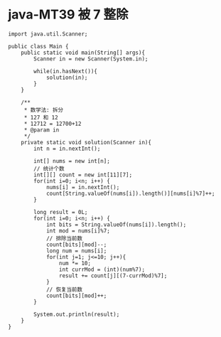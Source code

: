 # java-MT39 被 7 整除


    import java.util.Scanner;
    
    public class Main {
        public static void main(String[] args){
            Scanner in = new Scanner(System.in);
    
            while(in.hasNext()){
                solution(in);
            }
        }
    
        /**
         * 数学法: 拆分
         * 127 和 12
         * 12712 = 12700+12
         * @param in
         */
        private static void solution(Scanner in){
            int n = in.nextInt();
    
            int[] nums = new int[n];
            // 统计个数
            int[][] count = new int[11][7];
            for(int i=0; i<n; i++) {
                nums[i] = in.nextInt();
                count[String.valueOf(nums[i]).length()][nums[i]%7]++;
            }
    
            long result = 0L;
            for(int i=0; i<n; i++) {
                int bits = String.valueOf(nums[i]).length();
                int mod = nums[i]%7;
                // 排除当前数
                count[bits][mod]--;
                long num = nums[i];
                for(int j=1; j<=10; j++){
                    num *= 10;
                    int currMod = (int)(num%7);
                    result += count[j][(7-currMod)%7];
                }
                // 恢复当前数
                count[bits][mod]++;
            }
    
            System.out.println(result);
        }
    }

  

